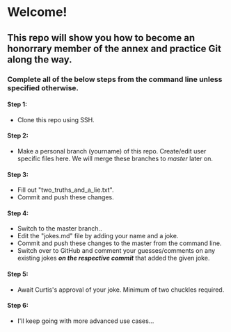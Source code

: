 # Welcome!
## This repo will show you how to become an honorrary member of the annex and practice Git along the way.
### Complete all of the below steps from the command line unless specified otherwise.

#### Step 1:
  * Clone this repo using SSH.

#### Step 2:
  * Make a personal branch (yourname) of this repo. Create/edit user specific files here. We will merge these branches to _master_ later on.
  
#### Step 3:
  * Fill out "two_truths_and_a_lie.txt".
  * Commit and push these changes.

#### Step 4:
  * Switch to the master branch..
  * Edit the "jokes.md" file by adding your name and a joke.
  * Commit and push these changes to the master from the command line.
  * Switch over to GitHub and comment your guesses/comments on any existing jokes ***on the respective commit*** that added the given joke.
  
#### Step 5:
  * Await Curtis's approval of your joke. Minimum of two chuckles required.

#### Step 6:
  * I'll keep going with more advanced use cases...

